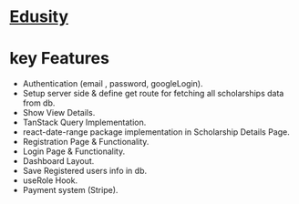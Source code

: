 # [Edusity](https://scintillating-rabanadas-b8327e.netlify.app/)


# key Features

- Authentication (email , password, googleLogin).
- Setup server side & define get route for fetching all scholarships data from db.
- Show View Details. 
- TanStack Query Implementation.
- react-date-range package implementation in Scholarship Details Page. 
- Registration Page & Functionality.
- Login Page & Functionality.
- Dashboard Layout.
- Save Registered users info in db.
- useRole Hook.
- Payment system (Stripe).